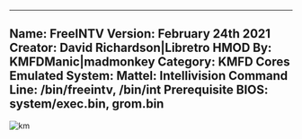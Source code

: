 -----------------------
Name: FreeINTV
Version: February 24th 2021
Creator: David Richardson|Libretro
HMOD By: KMFDManic|madmonkey
Category: KMFD Cores
Emulated System: Mattel: Intellivision
Command Line: /bin/freeintv, /bin/int
Prerequisite BIOS: system/exec.bin, grom.bin
-----------------------
![km](https://i.imgur.com/3Rtqc9X.png)
